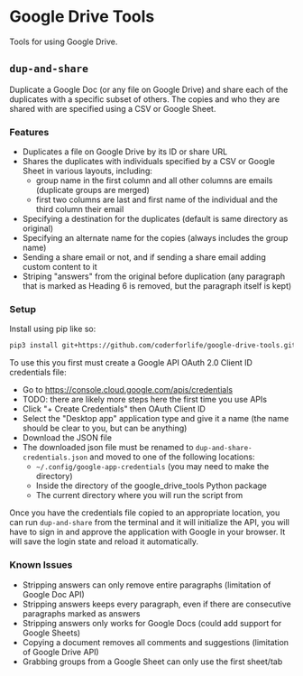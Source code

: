 # Google Drive Tools

Tools for using Google Drive.

## `dup-and-share`

Duplicate a Google Doc (or any file on Google Drive) and share each of the duplicates with a specific subset of others. The copies and who they are shared with are specified using a CSV or Google Sheet.

### Features

* Duplicates a file on Google Drive by its ID or share URL
* Shares the duplicates with individuals specified by a CSV or Google Sheet in various layouts, including:
  * group name in the first column and all other columns are emails (duplicate groups are merged)
  * first two columns are last and first name of the individual and the third column their email
* Specifying a destination for the duplicates (default is same directory as original)
* Specifying an alternate name for the copies (always includes the group name)
* Sending a share email or not, and if sending a share email adding custom content to it
* Striping "answers" from the original before duplication (any paragraph that is marked as Heading 6 is removed, but the paragraph itself is kept)

### Setup

Install using pip like so:

```sh
pip3 install git+https://github.com/coderforlife/google-drive-tools.git
```

To use this you first must create a Google API OAuth 2.0 Client ID credentials file:

* Go to <https://console.cloud.google.com/apis/credentials>
* TODO: there are likely more steps here the first time you use APIs
* Click "+ Create Credentials" then OAuth Client ID
* Select the "Desktop app" application type and give it a name (the name should be clear to you, but can be anything)
* Download the JSON file
* The downloaded json file must be renamed to `dup-and-share-credentials.json` and moved to one of the following locations:
  * `~/.config/google-app-credentials` (you may need to make the directory)
  * Inside the directory of the google_drive_tools Python package
  * The current directory where you will run the script from

Once you have the credentials file copied to an appropriate location, you can run `dup-and-share` from the terminal and it will initialize the API, you will have to sign in and approve the application with Google in your browser. It will save the login state and reload it automatically.

### Known Issues

* Stripping answers can only remove entire paragraphs (limitation of Google Doc API)
* Stripping answers keeps every paragraph, even if there are consecutive paragraphs marked as answers
* Stripping answers only works for Google Docs (could add support for Google Sheets)
* Copying a document removes all comments and suggestions (limitation of Google Drive API)
* Grabbing groups from a Google Sheet can only use the first sheet/tab
